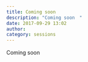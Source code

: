 ```yaml
---
title: Coming soon　
description: "Coming soon　"
date: 2017-09-29 13:02
author: 
category: sessions
---
```

Coming soon　